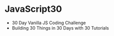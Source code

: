 # JavaScript30

* 30 Day Vanilla JS Coding Challenge
* Building 30 Things in 30 Days with 30 Tutorials